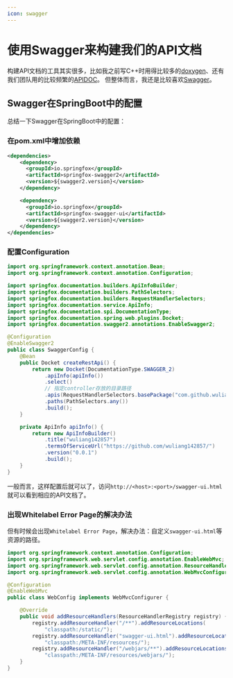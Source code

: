 ```yaml
---
icon: swagger
---
```


# 使用Swagger来构建我们的API文档

构建API文档的工具其实很多，比如我之前写C++时用得比较多的[doxygen](http://www.doxygen.nl/)、还有我们团队用的比较频繁的[APIDOC](https://apidocjs.com/)。
但整体而言，我还是比较喜欢[Swagger](https://swagger.io/)。

## Swagger在SpringBoot中的配置
总结一下Swagger在SpringBoot中的配置：

### 在pom.xml中增加依赖

````xml
<dependencies>
    <dependency>
      <groupId>io.springfox</groupId>
      <artifactId>springfox-swagger2</artifactId>
      <version>${swagger2.version}</version>
    </dependency>

    <dependency>
      <groupId>io.springfox</groupId>
      <artifactId>springfox-swagger-ui</artifactId>
      <version>${swagger2.version}</version>
    </dependency>
</dependencies>
````

### 配置Configuration

````java
import org.springframework.context.annotation.Bean;
import org.springframework.context.annotation.Configuration;

import springfox.documentation.builders.ApiInfoBuilder;
import springfox.documentation.builders.PathSelectors;
import springfox.documentation.builders.RequestHandlerSelectors;
import springfox.documentation.service.ApiInfo;
import springfox.documentation.spi.DocumentationType;
import springfox.documentation.spring.web.plugins.Docket;
import springfox.documentation.swagger2.annotations.EnableSwagger2;

@Configuration
@EnableSwagger2
public class SwaggerConfig {
    @Bean
    public Docket createRestApi() {
        return new Docket(DocumentationType.SWAGGER_2)
            .apiInfo(apiInfo())
            .select()
            // 指定controller存放的目录路径
            .apis(RequestHandlerSelectors.basePackage("com.github.wuliang142857.controllers"))
            .paths(PathSelectors.any())
            .build();
    }

    private ApiInfo apiInfo() {
        return new ApiInfoBuilder()
            .title("wuliang142857")
            .termsOfServiceUrl("https://github.com/wuliang142857/")
            .version("0.0.1")
            .build();
    }
}
````
一般而言，这样配置后就可以了，访问`http://<host>:<port>/swagger-ui.html`就可以看到相应的API文档了。

### 出现Whitelabel Error Page的解决办法

但有时候会出现`Whitelabel Error Page`，解决办法：自定义`swagger-ui.html`等资源的路径。

````java
import org.springframework.context.annotation.Configuration;
import org.springframework.web.servlet.config.annotation.EnableWebMvc;
import org.springframework.web.servlet.config.annotation.ResourceHandlerRegistry;
import org.springframework.web.servlet.config.annotation.WebMvcConfigurer;

@Configuration
@EnableWebMvc
public class WebConfig implements WebMvcConfigurer {

    @Override
    public void addResourceHandlers(ResourceHandlerRegistry registry) {
        registry.addResourceHandler("/**").addResourceLocations(
            "classpath:/static/");
        registry.addResourceHandler("swagger-ui.html").addResourceLocations(
            "classpath:/META-INF/resources/");
        registry.addResourceHandler("/webjars/**").addResourceLocations(
            "classpath:/META-INF/resources/webjars/");
    }
}
````

